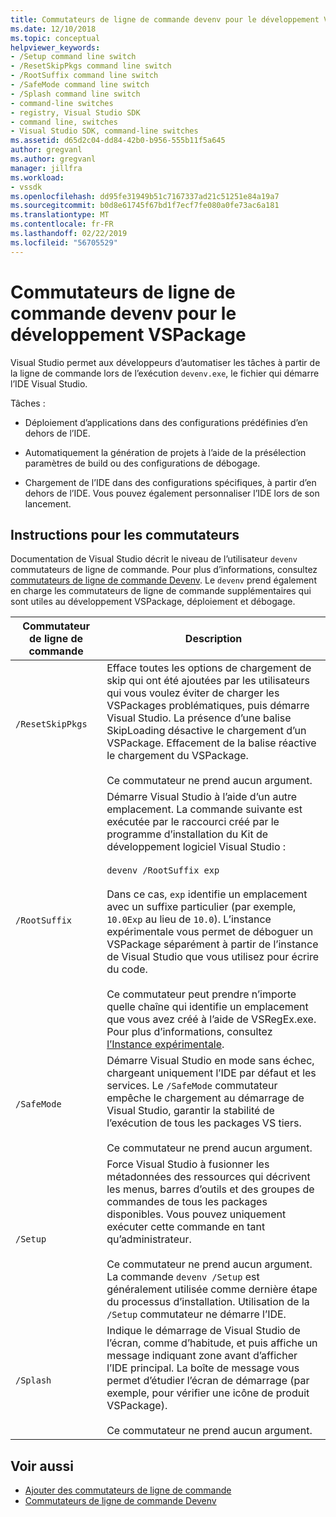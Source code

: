 ```yaml
---
title: Commutateurs de ligne de commande devenv pour le développement VSPackage | Microsoft Docs
ms.date: 12/10/2018
ms.topic: conceptual
helpviewer_keywords:
- /Setup command line switch
- /ResetSkipPkgs command line switch
- /RootSuffix command line switch
- /SafeMode command line switch
- /Splash command line switch
- command-line switches
- registry, Visual Studio SDK
- command line, switches
- Visual Studio SDK, command-line switches
ms.assetid: d65d2c04-dd84-42b0-b956-555b11f5a645
author: gregvanl
ms.author: gregvanl
manager: jillfra
ms.workload:
- vssdk
ms.openlocfilehash: dd95fe31949b51c7167337ad21c51251e84a19a7
ms.sourcegitcommit: b0d8e61745f67bd1f7ecf7fe080a0fe73ac6a181
ms.translationtype: MT
ms.contentlocale: fr-FR
ms.lasthandoff: 02/22/2019
ms.locfileid: "56705529"
---
```

# <a name="devenv-command-line-switches-for-vspackage-development"></a>Commutateurs de ligne de commande devenv pour le développement VSPackage

Visual Studio permet aux développeurs d’automatiser les tâches à partir de la ligne de commande lors de l’exécution `devenv.exe`, le fichier qui démarre l’IDE Visual Studio.

 Tâches :

- Déploiement d’applications dans des configurations prédéfinies d’en dehors de l’IDE.

- Automatiquement la génération de projets à l’aide de la présélection paramètres de build ou des configurations de débogage.

- Chargement de l’IDE dans des configurations spécifiques, à partir d’en dehors de l’IDE. Vous pouvez également personnaliser l’IDE lors de son lancement.

## <a name="guidelines-for-switches"></a>Instructions pour les commutateurs

Documentation de Visual Studio décrit le niveau de l’utilisateur `devenv` commutateurs de ligne de commande. Pour plus d’informations, consultez [commutateurs de ligne de commande Devenv](../ide/reference/devenv-command-line-switches.md). Le `devenv` prend également en charge les commutateurs de ligne de commande supplémentaires qui sont utiles au développement VSPackage, déploiement et débogage.

| Commutateur de ligne de commande | Description |
|---------------------| - |
| `/ResetSkipPkgs` | Efface toutes les options de chargement de skip qui ont été ajoutées par les utilisateurs qui vous voulez éviter de charger les VSPackages problématiques, puis démarre Visual Studio. La présence d’une balise SkipLoading désactive le chargement d’un VSPackage. Effacement de la balise réactive le chargement du VSPackage.<br /><br /> Ce commutateur ne prend aucun argument. |
| `/RootSuffix` | Démarre Visual Studio à l’aide d’un autre emplacement. La commande suivante est exécutée par le raccourci créé par le programme d’installation du Kit de développement logiciel Visual Studio :<br /><br /> `devenv /RootSuffix exp`<br /><br /> Dans ce cas, `exp` identifie un emplacement avec un suffixe particulier (par exemple, `10.0Exp` au lieu de `10.0`). L’instance expérimentale vous permet de déboguer un VSPackage séparément à partir de l’instance de Visual Studio que vous utilisez pour écrire du code.<br /><br /> Ce commutateur peut prendre n’importe quelle chaîne qui identifie un emplacement que vous avez créé à l’aide de VSRegEx.exe. Pour plus d’informations, consultez [l’Instance expérimentale](../extensibility/the-experimental-instance.md). |
| `/SafeMode` | Démarre Visual Studio en mode sans échec, chargeant uniquement l’IDE par défaut et les services. Le `/SafeMode` commutateur empêche le chargement au démarrage de Visual Studio, garantir la stabilité de l’exécution de tous les packages VS tiers.<br /><br /> Ce commutateur ne prend aucun argument. |
| `/Setup` | Force Visual Studio à fusionner les métadonnées des ressources qui décrivent les menus, barres d’outils et des groupes de commandes de tous les packages disponibles. Vous pouvez uniquement exécuter cette commande en tant qu’administrateur. <br /><br /> Ce commutateur ne prend aucun argument. La commande `devenv /Setup` est généralement utilisée comme dernière étape du processus d’installation. Utilisation de la `/Setup` commutateur ne démarre l’IDE.|
| `/Splash` | Indique le démarrage de Visual Studio de l’écran, comme d’habitude, et puis affiche un message indiquant zone avant d’afficher l’IDE principal. La boîte de message vous permet d’étudier l’écran de démarrage (par exemple, pour vérifier une icône de produit VSPackage).<br /><br /> Ce commutateur ne prend aucun argument. |

## <a name="see-also"></a>Voir aussi

- [Ajouter des commutateurs de ligne de commande](../extensibility/adding-command-line-switches.md)
- [Commutateurs de ligne de commande Devenv](../ide/reference/devenv-command-line-switches.md)
